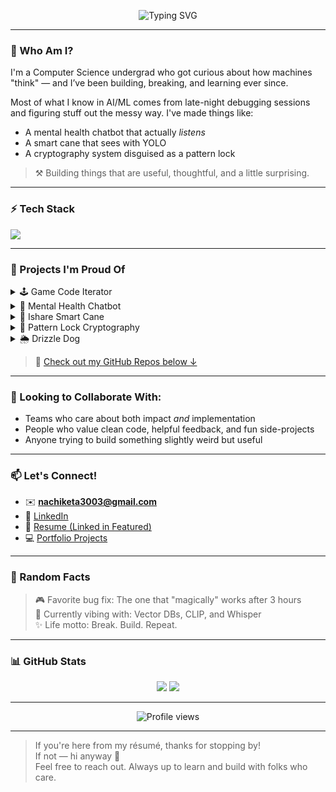 <!-- Animated Typing Header -->
<p align="center">
  <img src="https://readme-typing-svg.demolab.com?font=Fira+Code&duration=3000&pause=1000&color=F7A900&center=true&vCenter=true&width=435&lines=Hi%2C+I'm+Nachiketa+Singamsetty!;AI%2FML+Explorer+%7C+Builder+of+Weird+Things;Fresher+but+Fiercely+Curious" alt="Typing SVG" />
</p>

---

### 🧠 Who Am I?
I'm a Computer Science undergrad who got curious about how machines "think" — and I’ve been building, breaking, and learning ever since.

Most of what I know in AI/ML comes from late-night debugging sessions and figuring stuff out the messy way. I've made things like:
- A mental health chatbot that actually *listens*
- A smart cane that sees with YOLO
- A cryptography system disguised as a pattern lock

> ⚒️ Building things that are useful, thoughtful, and a little surprising.

---

### ⚡ Tech Stack
<p align="left">
  <img src="https://skillicons.dev/icons?i=python,cpp,java,pytorch,tensorflow,keras,numpy,raspberrypi,firebase,mysql,flask,html,css,js&perline=8" />
</p>

---

### 📂 Projects I'm Proud Of

<details>
  <summary>🕹️ Game Code Iterator</summary>

- **Stack**: Flask, LLaMA 3, Ollama, JS  
- **What it does**: A local AI-powered tool for devs to auto-improve Python game code  
- **Cool part**: Runs 100% locally, makes smart suggestions (like adding physics or jump logic!)  
</details>

<details>
  <summary>🧠 Mental Health Chatbot</summary>

- **Stack**: NLP, LSTM, Retrieval + Generative  
- **Purpose**: Conversational support system using context-aware response generation  
- **Result**: 97% response accuracy and way more empathetic than most bots  
</details>

<details>
  <summary>🦯 Ishare Smart Cane</summary>

- **Stack**: YOLOv9, Raspberry Pi, IR Sensors  
- **Goal**: Aid visually impaired users with real-time object detection  
- **Edge**: 15cm precision + voice alerts  
</details>

<details>
  <summary>🔐 Pattern Lock Cryptography</summary>

- **Stack**: C++, Matrix Ops  
- **Idea**: Visual pattern-based encryption  
- **Extra**: Featured as a published chapter in my university library!  
</details>

<details>
  <summary>🌦️ Drizzle Dog</summary>

- **Stack**: Java, Firebase, Weather APIs  
- **Goal**: Real-time weather with clean Android UI  
- **Bonus**: Named it after my dog 😄  
</details>

> 🚀 [Check out my GitHub Repos below ↓](https://github.com/Nachiketa-Singamsetty?tab=repositories)

---

### 🤝 Looking to Collaborate With:
- Teams who care about both impact *and* implementation  
- People who value clean code, helpful feedback, and fun side-projects  
- Anyone trying to build something slightly weird but useful  

---

### 📫 Let's Connect!
- ✉️ **nachiketa3003@gmail.com**  
- 🔗 [LinkedIn](https://linkedin.com/in/nachiketa-singamsetty)  
- 📎 [Resume (Linked in Featured)](https://www.linkedin.com/in/nachiketa-singamsetty/details/featured/)  
- 💻 [Portfolio Projects](https://github.com/Nachiketa-Singamsetty?tab=repositories)

---

### 🧪 Random Facts
> 🎮 Favorite bug fix: The one that "magically" works after 3 hours  
> 🧠 Currently vibing with: Vector DBs, CLIP, and Whisper  
> ✨ Life motto: Break. Build. Repeat.

---

### 📊 GitHub Stats

<p align="center">
  <img src="https://github-readme-stats.vercel.app/api?username=Nachiketa-Singamsetty&show_icons=true&theme=radical" />
  <img src="https://github-readme-streak-stats.herokuapp.com?user=Nachiketa-Singamsetty&theme=radical" />
</p>

---

<p align="center">
  <img src="https://komarev.com/ghpvc/?username=Nachiketa-Singamsetty&label=Profile+Views&color=0e75b6&style=flat" alt="Profile views" />
</p>

---

> If you're here from my résumé, thanks for stopping by!  
> If not — hi anyway 👋  
> Feel free to reach out. Always up to learn and build with folks who care.
